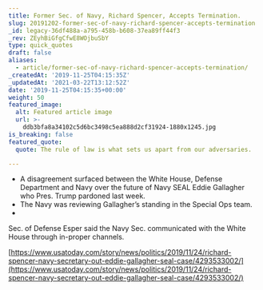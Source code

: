 ```yaml
---
title: Former Sec. of Navy, Richard Spencer, Accepts Termination.
slug: 20191202-former-sec-of-navy-richard-spencer-accepts-termination
_id: legacy-36df488a-a795-458b-b608-37ea89ff44f3
_rev: ZEyhBiGfgCfwE8WOjbuSbY
type: quick_quotes
draft: false
aliases:
  - article/former-sec-of-navy-richard-spencer-accepts-termination/
_createdAt: '2019-11-25T04:15:35Z'
_updatedAt: '2021-03-22T13:12:52Z'
date: '2019-11-25T04:15:35+00:00'
weight: 50
featured_image:
  alt: Featured article image
  url: >-
    ddb3bfa8a34102c5d6bc3498c5ea888d2cf31924-1880x1245.jpg
is_breaking: false
featured_quote:
  quote: The rule of law is what sets us apart from our adversaries.

---
```

* A disagreement surfaced between the White House, Defense Department and Navy over the future of Navy SEAL Eddie Gallagher who Pres. Trump pardoned last week.
* The Navy was reviewing Gallagher’s standing in the Special Ops team.
* 

Sec. of Defense Esper said the Navy Sec. communicated with the White House through in-proper channels.

[https://www.usatoday.com/story/news/politics/2019/11/24/richard-spencer-navy-secretary-out-eddie-gallagher-seal-case/4293533002/](https://www.usatoday.com/story/news/politics/2019/11/24/richard-spencer-navy-secretary-out-eddie-gallagher-seal-case/4293533002/)